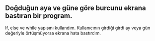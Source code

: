 ## Doğduğun aya ve güne göre burcunu ekrana bastıran bir program.

If, else ve while yapısını kullandım. Kullanıcının girdiği girdi ay veya gün değeriyle örtüşmüyorsa ekrana hata bastırdım. 
